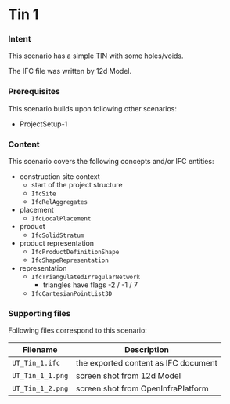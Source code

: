 
# Tin 1

### Intent

This scenario has a simple TIN with some holes/voids. 

The IFC file was written by 12d Model. 

### Prerequisites

This scenario builds upon following other scenarios:

- ProjectSetup-1

### Content

This scenario covers the following concepts and/or IFC entities:

- construction site context 
    - start of the project structure
    - `IfcSite`
    - `IfcRelAggregates`
- placement
    - `IfcLocalPlacement`
- product
    - `IfcSolidStratum`
- product representation
    - `IfcProductDefinitionShape`
    - `IfcShapeRepresentation`
- representation
    - `IfcTriangulatedIrregularNetwork`
        - triangles have flags -2 / -1 / 7
    - `IfcCartesianPointList3D`

### Supporting files

Following files correspond to this scenario:

| Filename                          | Description                               |
|-----------------------------------|-------------------------------------------|
| `UT_Tin_1.ifc`                    | the exported content as IFC document      |
| `UT_Tin_1_1.png`                  | screen shot from 12d Model                |
| `UT_Tin_1_2.png`                  | screen shot from OpenInfraPlatform        |


